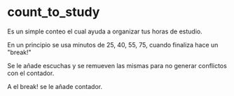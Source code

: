 # count_to_study
Es un simple conteo el cual ayuda a organizar tus horas de estudio.

En un principio se usa minutos de 25, 40, 55, 75, cuando finaliza hace un "break!"

Se le añade escuchas y se remueven las mismas para no generar conflictos con el contador.

A el break! se le añade contador.
